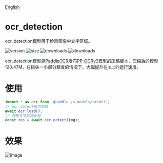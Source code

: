 [English](./README.md)

# ocr_detection

ocr_detection模型用于检测图像中文字区域。

<img src="https://img.shields.io/npm/v/@paddle-js-models/ocrdet?color=success" alt="version"> <img src="https://img.shields.io/bundlephobia/min/@paddle-js-models/ocrdet" alt="size"> <img src="https://img.shields.io/npm/dm/@paddle-js-models/ocrdet?color=orange" alt="downloads"> <img src="https://img.shields.io/npm/dt/@paddle-js-models/ocrdet" alt="downloads">


ocr_detection模型是[PaddleOCR](https://github.com/PaddlePaddle/PaddleOCR)发布[PP-OCRv3](https://github.com/PaddlePaddle/PaddleOCR/blob/release/2.6/doc/doc_ch/PP-OCRv3_introduction.md)模型的压缩版本，压缩后的模型仅0.47M，在损失一小部分精度的情况下，大幅提升在js上的运行速度。

# 使用

```js
import * as ocr from '@paddle-js-models/ocrdet';
// ocr_detect模型加载
await ocr.load();
// 获取文字区域坐标
const res = await ocr.detect(img);
```

# 效果
<img alt="image" src="https://user-images.githubusercontent.com/43414102/156394295-5650b6c5-65c4-42a7-bccc-3ed459577b9d.png">
